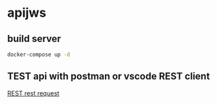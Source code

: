 # apijws

## build server

```bash
docker-compose up -d
```

## TEST api with postman or vscode REST client

[REST rest request](./api/test/test.http)